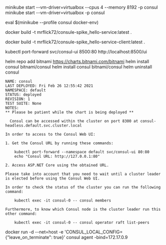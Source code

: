 minikube start --vm-driver=virtualbox --cpus 4 --memory 8192 -p consul
minikube start --vm-driver=virtualbox -p consul

eval $(minikube --profile consul docker-env)

docker build -t mrflick72/consule-spike_hello-service:latest .

docker build -t mrflick72/consule-spike_hello-service-client:latest .

kubectl port-forward svc/consul-ui 8500:80
http://localhost:8500/ui

helm repo add bitnami https://charts.bitnami.com/bitnami
helm install consul bitnami/consul
helm install consul bitnami/consul
helm uninstall consul 


```
NAME: consul
LAST DEPLOYED: Fri Feb 26 12:55:42 2021
NAMESPACE: default
STATUS: deployed
REVISION: 1
TEST SUITE: None
NOTES:
** Please be patient while the chart is being deployed **

  Consul can be accessed within the cluster on port 8300 at consul-headless.default.svc.cluster.local

In order to access to the Consul Web UI:

1. Get the Consul URL by running these commands:

    kubectl port-forward --namespace default svc/consul-ui 80:80
    echo "Consul URL: http://127.0.0.1:80"

2. Access ASP.NET Core using the obtained URL.

Please take into account that you need to wait until a cluster leader is elected before using the Consul Web UI.

In order to check the status of the cluster you can run the following command:

    kubectl exec -it consul-0 -- consul members

Furthermore, to know which Consul node is the cluster leader run this other command:

    kubectl exec -it consul-0 -- consul operator raft list-peers

```



docker run -d --net=host -e 'CONSUL_LOCAL_CONFIG={"leave_on_terminate": true}' consul agent -bind=172.17.0.9
